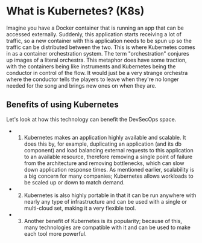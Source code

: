 # What is Kubernetes? (K8s)

Imagine you have a Docker container that is running an app that can be accessed externally. Suddenly, this application starts receiving a lot of traffic, so a new container with this application needs to be spun up so the traffic can be distributed between the two. This is where Kubernetes comes in as a container orchestration system. The term "orchestration" conjures up images of a literal orchestra. This metaphor does have some traction, with the containers being like instruments and Kubernetes being the conductor in control of the flow. It would just be a very strange orchestra where the conductor tells the players to leave when they're no longer needed for the song and brings new ones on when they are.

## Benefits of using Kubernetes

Let's look at how this technology can benefit the DevSecOps space.

 - 1) Kubernetes makes an application highly available and scalable. It does this by, for example, duplicating an application (and its db component) and load balancing external requests to this application to an available resource, therefore removing a single point of failure from the architecture and removing bottlenecks, which can slow down application response times. As mentioned earlier, scalability is a big concern for many companies; Kubernetes allows workloads to be scaled up or down to match demand.

 - 2) Kubernetes is also highly portable in that it can be run anywhere with nearly any type of infrastructure and can be used with a single or multi-cloud set, making it a very flexible tool.

 - 3) Another benefit of Kubernetes is its popularity; because of this, many technologies are compatible with it and can be used to make each tool more powerful.

